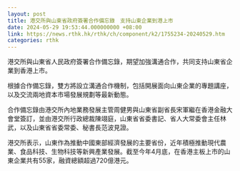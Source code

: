 ```yaml
---
layout: post
title: 港交所與山東省政府簽署合作備忘錄　支持山東企業到港上市
date: 2024-05-29 19:53:44.000000000 +08:00
link: https://news.rthk.hk/rthk/ch/component/k2/1755234-20240529.htm
categories: rthk
---
```


港交所與山東省人民政府簽署合作備忘錄，期望加強溝通合作，共同支持山東省企業到香港上市。

根據合作備忘錄，雙方將設立溝通合作機制，包括開展面向山東企業的專題講座，以及交流兩地資本市場發展規劃等最新動態。

合作備忘錄由港交所內地業務發展主管周健男與山東省副省長宋軍繼在香港金融大會堂簽訂，並由港交所行政總裁陳翊庭，山東省省委書記、省人大常委會主任林武，以及山東省省委常委、秘書長范波見證。    

港交所表示，山東作為推動中國東部經濟發展的主要省份，近年積極推動現代農業、食品科技、生物科技等新興產業發展。截至今年4月底，在香港主板上市的山東企業共有55家，融資總額超過720億港元。
